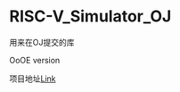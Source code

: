 # RISC-V_Simulator_OJ

用来在OJ提交的库

OoOE version

项目地址[Link](https://github.com/CWHer/RISC-V_Simulator/tree/OoOE)